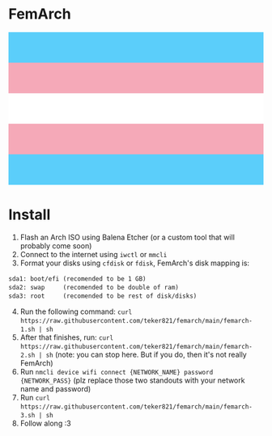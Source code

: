 # FemArch

<img src="img/transflag.png" alt="transflag" style="width:512px;"/>

# Install

1. Flash an Arch ISO using Balena Etcher (or a custom tool that will probably come soon)
2. Connect to the internet using `iwctl` or `mmcli`
3. Format your disks using `cfdisk` or `fdisk`, FemArch's disk mapping is:
```txt
sda1: boot/efi (recomended to be 1 GB)
sda2: swap     (recomended to be double of ram)
sda3: root     (recomended to be rest of disk/disks)
```
4. Run the following command: `curl https://raw.githubusercontent.com/teker821/femarch/main/femarch-1.sh | sh`
5. After that finishes, run: `curl https://raw.githubusercontent.com/teker821/femarch/main/femarch-2.sh | sh` (note: you can stop here. But if you do, then it's not really FemArch)
6. Run `nmcli device wifi connect {NETWORK_NAME} password {NETWORK_PASS}` (plz replace those two standouts with your network name and password)
7. Run `curl https://raw.githubusercontent.com/teker821/femarch/main/femarch-3.sh | sh`
8. Follow along :3